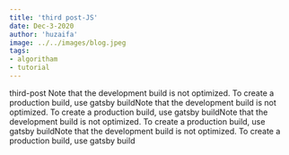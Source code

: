 ```yaml
---
title: 'third post-JS'
date: Dec-3-2020
author: 'huzaifa'
image: ../../images/blog.jpeg
tags:
- algoritham
- tutorial
---
```


third-post
Note that the development build is not optimized.
To create a production build, use gatsby buildNote that the development build is not optimized.
To create a production build, use gatsby buildNote that the development build is not optimized.
To create a production build, use gatsby buildNote that the development build is not optimized.
To create a production build, use gatsby build